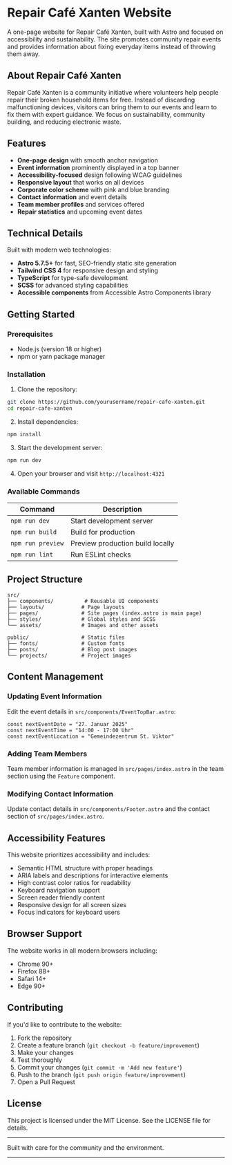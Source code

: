 # Repair Café Xanten Website

A one-page website for Repair Café Xanten, built with Astro and focused on accessibility and sustainability. The site promotes community repair events and provides information about fixing everyday items instead of throwing them away.

## About Repair Café Xanten

Repair Café Xanten is a community initiative where volunteers help people repair their broken household items for free. Instead of discarding malfunctioning devices, visitors can bring them to our events and learn to fix them with expert guidance. We focus on sustainability, community building, and reducing electronic waste.

## Features

- **One-page design** with smooth anchor navigation
- **Event information** prominently displayed in a top banner
- **Accessibility-focused** design following WCAG guidelines
- **Responsive layout** that works on all devices
- **Corporate color scheme** with pink and blue branding
- **Contact information** and event details
- **Team member profiles** and services offered
- **Repair statistics** and upcoming event dates

## Technical Details

Built with modern web technologies:

- **Astro 5.7.5+** for fast, SEO-friendly static site generation
- **Tailwind CSS 4** for responsive design and styling
- **TypeScript** for type-safe development
- **SCSS** for advanced styling capabilities
- **Accessible components** from Accessible Astro Components library


## Getting Started

### Prerequisites

- Node.js (version 18 or higher)
- npm or yarn package manager

### Installation

1. Clone the repository:
```bash
git clone https://github.com/yourusername/repair-cafe-xanten.git
cd repair-cafe-xanten
```

2. Install dependencies:
```bash
npm install
```

3. Start the development server:
```bash
npm run dev
```

4. Open your browser and visit `http://localhost:4321`

### Available Commands

| Command | Description |
|---------|-------------|
| `npm run dev` | Start development server |
| `npm run build` | Build for production |
| `npm run preview` | Preview production build locally |
| `npm run lint` | Run ESLint checks |

## Project Structure

```
src/
├── components/          # Reusable UI components
├── layouts/            # Page layouts
├── pages/              # Site pages (index.astro is main page)
├── styles/             # Global styles and SCSS
└── assets/             # Images and other assets

public/                 # Static files
├── fonts/              # Custom fonts
├── posts/              # Blog post images
└── projects/           # Project images
```

## Content Management

### Updating Event Information

Edit the event details in `src/components/EventTopBar.astro`:
```astro
const nextEventDate = "27. Januar 2025"
const nextEventTime = "14:00 - 17:00 Uhr"
const nextEventLocation = "Gemeindezentrum St. Viktor"
```

### Adding Team Members

Team member information is managed in `src/pages/index.astro` in the team section using the `Feature` component.

### Modifying Contact Information

Update contact details in `src/components/Footer.astro` and the contact section of `src/pages/index.astro`.

## Accessibility Features

This website prioritizes accessibility and includes:

- Semantic HTML structure with proper headings
- ARIA labels and descriptions for interactive elements
- High contrast color ratios for readability
- Keyboard navigation support
- Screen reader friendly content
- Responsive design for all screen sizes
- Focus indicators for keyboard users

## Browser Support

The website works in all modern browsers including:
- Chrome 90+
- Firefox 88+
- Safari 14+
- Edge 90+

## Contributing

If you'd like to contribute to the website:

1. Fork the repository
2. Create a feature branch (`git checkout -b feature/improvement`)
3. Make your changes
4. Test thoroughly
5. Commit your changes (`git commit -m 'Add new feature'`)
6. Push to the branch (`git push origin feature/improvement`)
7. Open a Pull Request

## License

This project is licensed under the MIT License. See the LICENSE file for details.

---

Built with care for the community and the environment.

---